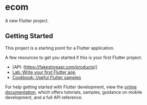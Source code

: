 # ecom

A new Flutter project.

## Getting Started

This project is a starting point for a Flutter application.

A few resources to get you started if this is your first Flutter project:
- [API: (https://fakestoreapi.com/products)]
- [Lab: Write your first Flutter app](https://docs.flutter.dev/get-started/codelab)
- [Cookbook: Useful Flutter samples](https://docs.flutter.dev/cookbook)

For help getting started with Flutter development, view the
[online documentation](https://docs.flutter.dev/), which offers tutorials,
samples, guidance on mobile development, and a full API reference.

